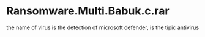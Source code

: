 # Ransomware.Multi.Babuk.c.rar
the name of virus is the detection of microsoft defender, is the tipic antivirus
